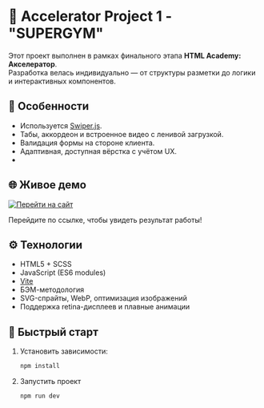 # 🚀 Accelerator Project 1 - "SUPERGYM"

Этот проект выполнен в рамках финального этапа **HTML Academy: Акселератор**.  
Разработка велась индивидуально — от структуры разметки до логики и интерактивных компонентов.

## 📌 Особенности

- Используется [Swiper.js](https://swiperjs.com/).
- Табы, аккордеон и встроенное видео с ленивой загрузкой.
- Валидация формы на стороне клиента.
- Адаптивная, доступная вёрстка с учётом UX.
- 
## 🌐 Живое демо

[![Перейти на сайт](https://img.shields.io/badge/Смотреть_сайт-8957e5?style=for-the-badge&logo=github&logoColor=white)](https://kristinanoskova.github.io/accelerator-project-1/)

Перейдите по ссылке, чтобы увидеть результат работы!

## ⚙️ Технологии

- HTML5 + SCSS
- JavaScript (ES6 modules)
- [Vite](https://vitejs.dev/)
- БЭМ-методология
- SVG-спрайты, WebP, оптимизация изображений
- Поддержка retina-дисплеев и плавные анимации

## 🚀 Быстрый старт

1. Установить зависимости:
   ```bash
   npm install
   
2. Запустить проект
   ```bash
   npm run dev
